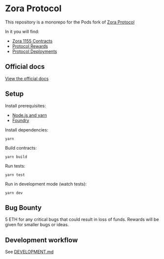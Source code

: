 # Zora Protocol

This repository is a monorepo for the Pods fork of [Zora Protocol](https://github.com/ourzora/zora-protocol)

In it you will find:

- [Zora 1155 Contracts](./packages/1155-contracts)
- [Protocol Rewards](./packages/protocol-rewards)
- [Protocol Deployments](./packages/protocol-deployments)

## Official docs

[View the official docs](https://docs.zora.co/docs/smart-contracts/creator-tools/intro)

## Setup

Install prerequisites:

- [Node.js and yarn](https://classic.yarnpkg.com/lang/en/docs/install/#mac-stable)
- [Foundry](https://book.getfoundry.sh/getting-started/installation)

Install dependencies:

    yarn

Build contracts:

    yarn build

Run tests:

    yarn test

Run in development mode (watch tests):

    yarn dev

## Bug Bounty

5 ETH for any critical bugs that could result in loss of funds. Rewards will be given for smaller bugs or ideas.

## Development workflow

See [DEVELOPMENT.md](./DEVELOPMENT.md)

